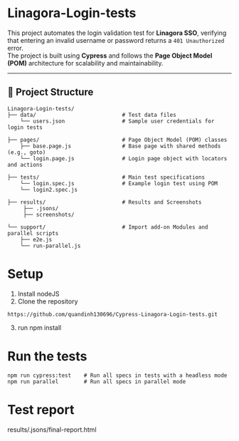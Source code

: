 # Linagora-Login-tests

This project automates the login validation test for **Linagora SSO**, verifying that entering an invalid username or password returns a `401 Unauthorized` error.  
The project is built using **Cypress** and follows the **Page Object Model (POM)** architecture for scalability and maintainability.

---

## 📂 Project Structure

```
Linagora-Login-tests/
├── data/                           # Test data files
    └── users.json                  # Sample user credentials for login tests

├── pages/                          # Page Object Model (POM) classes
    ├── base.page.js                # Base page with shared methods (e.g., goto)
    └── login.page.js               # Login page object with locators and actions

├── tests/                          # Main test specifications
    └── login.spec.js               # Example login test using POM
    └── login2.spec.js
    
├── results/                        # Results and Screenshots
     ├── .jsons/                    
     ├── screenshots/

└── support/                        # Import add-on Modules and parallel scripts
    ├── e2e.js
    └── run-parallel.js
```

# Setup
1. Install nodeJS
2. Clone the repository
```
https://github.com/quandinh130696/Cypress-Linagora-Login-tests.git
```
3. run npm install

# Run the tests
```
npm run cypress:test    # Run all specs in tests with a headless mode
npm run parallel        # Run all specs in parallel mode
```

# Test report
results/.jsons/final-report.html

